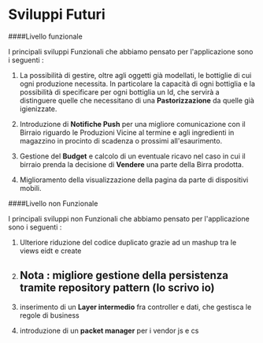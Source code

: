 ﻿# Sviluppi Futuri

####Livello funzionale

I principali sviluppi Funzionali che abbiamo pensato per l'applicazione sono i seguenti :

1. La possibilità di gestire, oltre agli oggetti già modellati, le bottiglie di cui ogni produzione necessita. In particolare la capacità di ogni bottiglia e la possibilità di specificare per ogni bottiglia un Id, che servirà a distinguere quelle che necessitano di una **Pastorizzazione** da quelle già igienizzate.

2. Introduzione di **Notifiche Push** per una migliore comunicazione con il Birraio riguardo le Produzioni Vicine al termine e agli ingredienti in magazzino in procinto di scadenza o prossimi all'esaurimento. 

3. Gestione del **Budget** e calcolo di un eventuale ricavo nel caso in cui il birraio prenda la decisione di **Vendere** una parte della Birra prodotta.

4. Miglioramento della visualizzazione della pagina da parte di dispositivi mobili.


####Livello non Funzionale

I principali sviluppi non Funzionali che abbiamo pensato per l'applicazione sono i seguenti :

1. Ulteriore riduzione del codice duplicato grazie ad un mashup tra le views eidt e create

2. ## Nota : migliore gestione della persistenza tramite repository pattern (lo scrivo io)

3. inserimento di un **Layer intermedio** fra controller e dati, che gestisca le regole di business

4. introduzione di un **packet manager** per i vendor js e cs